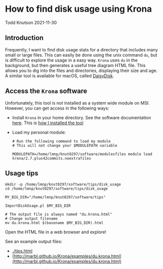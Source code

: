 # How to find disk usage using Krona

Todd Knutson
2021-11-30


## Introduction 

Frequently, I want to find disk usage stats for a directory that includes many small or large files. This can easily be done using the unix command `du`, but is difficult to explore the usage in a easy way. `Krona` uses `du` in the background, but then generates a useful tree diagram HTML file. This allows you to dig into the files and directories, displaying their size and age. A similar tool is available for macOS, called [DaisyDisk](https://daisydiskapp.com). 



## Access the `Krona` software

Unfortunately, this tool is not installed as a system wide module on MSI. However, you can get access in the following ways:
 
* Install `Krona` in your home directory. See the software documentation [here](https://github.com/marbl/Krona/wiki). This is [how I installed the tool](https://github.umn.edu/knut0297org/modules_install_notes/blob/main/krona_2.7.plus42commits.noextrafiles_install_notes.sh)

* Load my personal module:
	
	```
	# Run the following command to load my module
	# This will not change your $MODULEPATH variable
	
	MODULEPATH=/home/lmnp/knut0297/software/modulesfiles module load krona/2.7.plus42commits.noextrafiles
	```


## Usage tips


```
mkdir -p /home/lmnp/knut0297/software/tips/disk_usage
cd /home/lmnp/knut0297/software/tips/disk_usage

MY_BIG_DIR="/home/lmnp/knut0297/software/tips"

ImportDiskUsage.pl $MY_BIG_DIR

# The output file is always named "du.krona.html"
# Change output filename
mv du.krona.html $(basename $MY_BIG_DIR).html
```



Open the HTML file in a web browser and explore!

See an example output files: 

* [./tips.html](./tips.html)
* [http://marbl.github.io/Krona/examples/du.krona.html](http://marbl.github.io/Krona/examples/du.krona.html)





